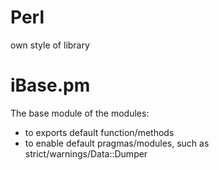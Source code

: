 # Perl
own style of library

# iBase.pm
The base module of the modules:
* to exports default function/methods
* to enable default pragmas/modules, such as strict/warnings/Data::Dumper
